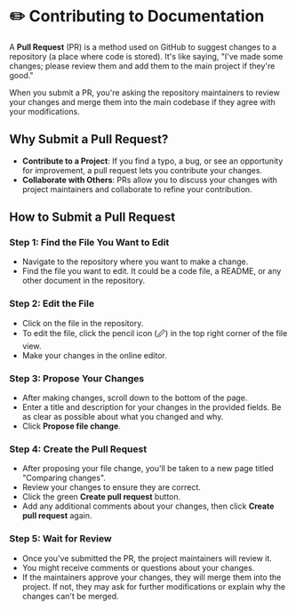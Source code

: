 # ✏️ Contributing to Documentation

A **Pull Request** (PR) is a method used on GitHub to suggest changes to a repository (a place where code is stored). It's like saying, "I've made some changes; please review them and add them to the main project if they're good."

When you submit a PR, you're asking the repository maintainers to review your changes and merge them into the main codebase if they agree with your modifications.

## Why Submit a Pull Request?

- **Contribute to a Project**: If you find a typo, a bug, or see an opportunity for improvement, a pull request lets you contribute your changes.
- **Collaborate with Others**: PRs allow you to discuss your changes with project maintainers and collaborate to refine your contribution.

## How to Submit a Pull Request

### Step 1: Find the File You Want to Edit
- Navigate to the repository where you want to make a change.
- Find the file you want to edit. It could be a code file, a README, or any other document in the repository.

### Step 2: Edit the File
- Click on the file in the repository.
- To edit the file, click the pencil icon (🖉) in the top right corner of the file view.
- Make your changes in the online editor.

### Step 3: Propose Your Changes
- After making changes, scroll down to the bottom of the page.
- Enter a title and description for your changes in the provided fields. Be as clear as possible about what you changed and why.
- Click **Propose file change**.

### Step 4: Create the Pull Request
- After proposing your file change, you'll be taken to a new page titled "Comparing changes".
- Review your changes to ensure they are correct.
- Click the green **Create pull request** button.
- Add any additional comments about your changes, then click **Create pull request** again.

### Step 5: Wait for Review
- Once you've submitted the PR, the project maintainers will review it.
- You might receive comments or questions about your changes.
- If the maintainers approve your changes, they will merge them into the project. If not, they may ask for further modifications or explain why the changes can't be merged.
